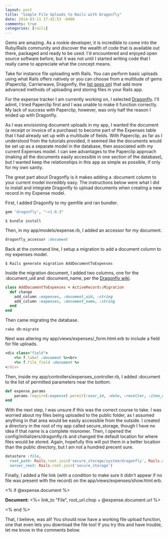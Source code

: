 ```yaml
---
layout: post
title: "Simple File Uploads to Rails with Dragonfly"
date: 2014-03-11 17:42:53 -0400
comments: true
categories: [rails]
---
```

Gems are amazing. As a rookie developer, it is incredible to come into the Ruby/Rails community and discover the wealth of code that is available out there, packaged and ready to be used. I'd encountered and enjoyed open source software before, but it was not until I started writing code that I really came to appreciate what the concept means.

Take for instance file uploading with Rails. You can perform basic uploads using what Rails offers natively or you can choose from a multitude of gems (Paperclip, Carrierwave, Dragonfly, the [list goes on](https://www.ruby-toolbox.com/categories/rails_file_uploads)) that add more advanced methods of uploading and storing files in your Rails app. 

For the expense tracker I am currently working on, I selected [Dragonfly](https://github.com/markevans/dragonfly). I'll admit, I tried Paperclip first and I was unable to make it function correctly. My lack of success with Paperclip, however, was only half the reason I ended up with Dragonfly. 

As I was envisioning document uploads in my app, I wanted the document (a receipt or invoice of a purchase) to become part of the Expenses table that I had already set up with a multitude of fields. With Paperclip, as far as I understood from the tutorials provided, it seemed like the documents would be set up as a separate model in the database, then associated with my current Expenses model. I can see advantages to the Paperclip approach (making all the documents easily accessible in one section of the database), but I wanted keep the relationships in this app as simple as possible, if only for my own sanity.

The great part about Dragonfly is it makes adding a :document column to your current model incredibly easy. The instructions below were what I did to install and integrate Dragonfly to upload documents when creating a new record in my Expense model. 

First, I added Dragonfly to my gemfile and ran bundler.

~~~ ruby
gem 'dragonfly', "~>1.0.3"
~~~

~~~
$ bundle install
~~~

Then, in my app/models/expense.rb, I added an accessor for my document.

~~~ ruby
dragonfly_accessor :document
~~~

Back at the command line, I setup a migration to add a document column to my expenses model. 

~~~
$ Rails generate migration AddDocumentToExpenses
~~~

Inside the migration document, I added two columns, one for the :document_uid and :document_name, per the [Dragonfly wiki](http://markevans.github.io/dragonfly/).

~~~ ruby
class AddDocumentToExpenses < ActiveRecord::Migration
  def change
    add_column :expenses, :document_uid, :string
    add_column :expenses, :document_name, :string
  end
end
~~~

Then came migrating the database.

~~~
rake db:migrate
~~~

Next was altering my app/views/expenses/_form.html.erb to include a field for file uploads. 

~~~ ruby
<div class="field">
	<%= f.label :document %><br>
	<%= f.file_field :document %>
</div>
~~~
Then, inside my app/controllers/expenses_controller.rb, I added :document to the list of permitted parameters near the bottom. 

~~~ ruby
def expense_params
	params.require(:expense).permit(:user_id, :date, :reseller, :item_or_service, :payment_form, :charged_to, :cost, :amount_from_budget, :notes, :document)
end
~~~

With the next step, I was unsure if this was the correct course to take. I was worried about my files being uploaded to the public folder, as I assumed anything in that area would be easily accessible from the outside. I created a directory in the root of my app called secure_storage, though I have no idea if that name is a complete misnomer. Then, I opened the config/initializers/dragonfly.rb and changed the default location for where files would be stored. Again, hopefully this will put them in a better location than the public directory, but I am not a hundred precent sure. 

~~~ ruby
datastore :file,
  root_path: Rails.root.join('secure_storage/system/dragonfly', Rails.env),
  server_root: Rails.root.join('secure_storage')
~~~

Finally, I added a file link (with a condition to make sure it didn't appear if no file was present with the record) on the app/views/expenses/show.html.erb. 

<% if @expense.document %>
<p>
  <strong>Document:</strong>
  <%= link_to "File", root_url.chop + @expense.document.url %>
</p>
<% end %>

That, I believe, was all! You should now have a working file upload function, one that even lets you download the file too! If you try this and have trouble, let me know in the comments below.